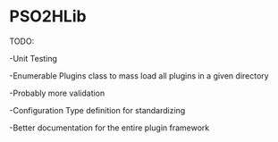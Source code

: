 # PSO2HLib

TODO:

-Unit Testing

-Enumerable Plugins class to mass load all plugins in a given directory

-Probably more validation

-Configuration Type definition for standardizing

-Better documentation for the entire plugin framework

